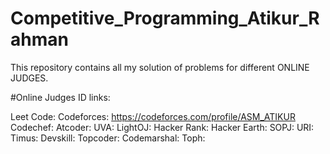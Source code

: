 # Competitive_Programming_Atikur_Rahman

This repository contains all my solution of problems for different ONLINE JUDGES.



#Online Judges ID links:

Leet Code:
Codeforces: https://codeforces.com/profile/ASM_ATIKUR
Codechef: 
Atcoder:
UVA:
LightOJ:
Hacker Rank: 
Hacker Earth:
SOPJ:
URI:
Timus:
Devskill:
Topcoder:
Codemarshal: 
Toph:




